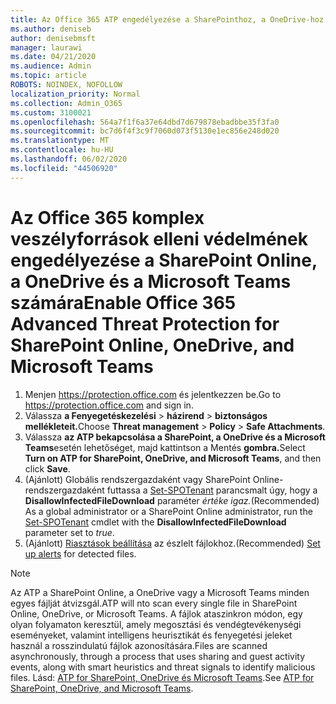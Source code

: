 ```yaml
---
title: Az Office 365 ATP engedélyezése a SharePointhoz, a OneDrive-hoz és a Microsoft Teamshez
ms.author: deniseb
author: denisebmsft
manager: laurawi
ms.date: 04/21/2020
ms.audience: Admin
ms.topic: article
ROBOTS: NOINDEX, NOFOLLOW
localization_priority: Normal
ms.collection: Admin_O365
ms.custom: 3100021
ms.openlocfilehash: 564a7f1f6a37e64dbd7d679878ebadbbe35f3fa0
ms.sourcegitcommit: bc7d6f4f3c9f7060d073f5130e1ec856e248d020
ms.translationtype: MT
ms.contentlocale: hu-HU
ms.lasthandoff: 06/02/2020
ms.locfileid: "44506920"
---
```

# <a name="enable-office-365-advanced-threat-protection-for-sharepoint-online-onedrive-and-microsoft-teams"></a><span data-ttu-id="0258f-102">Az Office 365 komplex veszélyforrások elleni védelmének engedélyezése a SharePoint Online, a OneDrive és a Microsoft Teams számára</span><span class="sxs-lookup"><span data-stu-id="0258f-102">Enable Office 365 Advanced Threat Protection for SharePoint Online, OneDrive, and Microsoft Teams</span></span>

1. <span data-ttu-id="0258f-103">Menjen https://protection.office.com és jelentkezzen be.</span><span class="sxs-lookup"><span data-stu-id="0258f-103">Go to https://protection.office.com and sign in.</span></span>
2. <span data-ttu-id="0258f-104">Válassza **a Fenyegetéskezelési**  >  **házirend**  >  **biztonságos mellékleteit.**</span><span class="sxs-lookup"><span data-stu-id="0258f-104">Choose **Threat management** > **Policy** > **Safe Attachments**.</span></span>
3. <span data-ttu-id="0258f-105">Válassza **az ATP bekapcsolása a SharePoint, a OneDrive és a Microsoft Teams**esetén lehetőséget, majd kattintson a Mentés **gombra.**</span><span class="sxs-lookup"><span data-stu-id="0258f-105">Select **Turn on ATP for SharePoint, OneDrive, and Microsoft Teams**, and then click **Save**.</span></span>
4. <span data-ttu-id="0258f-106">(Ajánlott) Globális rendszergazdaként vagy SharePoint Online-rendszergazdaként futtassa a [Set-SPOTenant](https://docs.microsoft.com/powershell/module/sharepoint-online/Set-SPOTenant?view=sharepoint-ps) parancsmalt úgy, hogy a **DisallowInfectedFileDownload** paraméter *értéke igaz.*</span><span class="sxs-lookup"><span data-stu-id="0258f-106">(Recommended) As a global administrator or a SharePoint Online administrator, run the [Set-SPOTenant](https://docs.microsoft.com/powershell/module/sharepoint-online/Set-SPOTenant?view=sharepoint-ps) cmdlet with the **DisallowInfectedFileDownload** parameter set to *true*.</span></span>
5. <span data-ttu-id="0258f-107">(Ajánlott) [Riasztások beállítása](https://docs.microsoft.com/microsoft-365/security/office-365-security/turn-on-atp-for-spo-odb-and-teams#set-up-alerts-for-detected-files) az észlelt fájlokhoz.</span><span class="sxs-lookup"><span data-stu-id="0258f-107">(Recommended) [Set up alerts](https://docs.microsoft.com/microsoft-365/security/office-365-security/turn-on-atp-for-spo-odb-and-teams#set-up-alerts-for-detected-files) for detected files.</span></span>

> [!NOTE]
> <span data-ttu-id="0258f-108">Az ATP a SharePoint Online, a OneDrive vagy a Microsoft Teams minden egyes fájlját átvizsgál.</span><span class="sxs-lookup"><span data-stu-id="0258f-108">ATP will nto scan every single file in SharePoint Online, OneDrive, or Microsoft Teams.</span></span> <span data-ttu-id="0258f-109">A fájlok ataszinkron módon, egy olyan folyamaton keresztül, amely megosztási és vendégtevékenységi eseményeket, valamint intelligens heurisztikát és fenyegetési jeleket használ a rosszindulatú fájlok azonosítására.</span><span class="sxs-lookup"><span data-stu-id="0258f-109">Files are scanned asynchronously, through a process that uses sharing and guest activity events, along with smart heuristics and threat signals to identify malicious files.</span></span> <span data-ttu-id="0258f-110">Lásd: [ATP for SharePoint, OneDrive és Microsoft Teams](https://docs.microsoft.com/microsoft-365/security/office-365-security/atp-for-spo-odb-and-teams).</span><span class="sxs-lookup"><span data-stu-id="0258f-110">See [ATP for SharePoint, OneDrive, and Microsoft Teams](https://docs.microsoft.com/microsoft-365/security/office-365-security/atp-for-spo-odb-and-teams).</span></span>